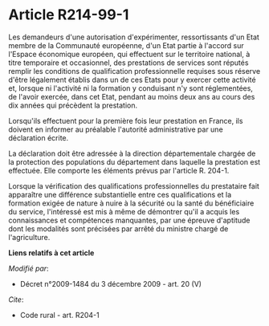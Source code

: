 # Article R214-99-1

Les demandeurs d'une autorisation d'expérimenter, ressortissants d'un Etat membre de la Communauté européenne, d'un Etat
partie à l'accord sur l'Espace économique européen, qui effectuent sur le territoire national, à titre temporaire et
occasionnel, des prestations de services sont réputés remplir les conditions de qualification professionnelle requises sous
réserve d'être légalement établis dans un de ces Etats pour y exercer cette activité et, lorsque ni l'activité ni la
formation y conduisant n'y sont réglementées, de l'avoir exercée, dans cet Etat, pendant au moins deux ans au cours des dix
années qui précèdent la prestation. 

Lorsqu'ils effectuent pour la première fois leur prestation en France, ils doivent en informer au préalable l'autorité
administrative par une déclaration écrite. 

La déclaration doit être adressée à la direction départementale chargée de la protection des populations du département dans
laquelle la prestation est effectuée. Elle comporte les éléments prévus par l'article R. 204-1. 

Lorsque la vérification des qualifications professionnelles du prestataire fait apparaître une différence substantielle entre
ces qualifications et la formation exigée de nature à nuire à la sécurité ou la santé du bénéficiaire du service, l'intéressé
est mis à même de démontrer qu'il a acquis les connaissances et compétences manquantes, par une épreuve d'aptitude dont les
modalités sont précisées par arrêté du ministre chargé de l'agriculture.

**Liens relatifs à cet article**

_Modifié par_:

  - Décret n°2009-1484 du 3 décembre 2009 - art. 20 (V)

_Cite_:

  - Code rural - art. R204-1
